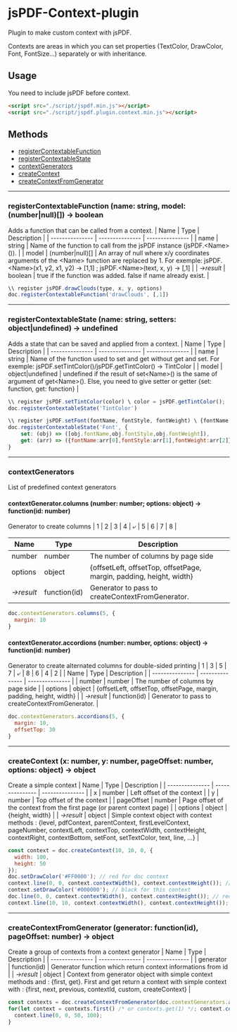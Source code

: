 # jsPDF-Context-plugin
Plugin to make custom context with jsPDF.

Contexts are areas in which you can set properties (TextColor, DrawColor, Font, FontSize...) separately or with inheritance.
	
## Usage
You need to include jsPDF before context.
```html
<script src="./script/jspdf.min.js"></script>
<script src="./script/jspdf.plugin.context.min.js"></script>
```
	
## Methods

* [registerContextableFunction](#registercontextablefunction-name-string-model-numbernull--boolean)
* [registerContextableState](#registercontextablestate-name-string-setters-objectundefined--undefined)
* [contextGenerators](#contextgenerators)
* [createContext](#createcontext-x-number-y-number-pageoffset-number-options-object--object)
* [createContextFromGenerator](#createcontextfromgenerator-generator-functionid-pageoffset-number--object)
---

### registerContextableFunction (name: string, model: (number|null)[]) → boolean
Adds a function that can be called from a context.
| Name | Type | Description |
| --------------- | --------------- | --------------- |
| name | string | Name of the function to call from the jsPDF instance (jsPDF.\<Name\>()). |
| model | (number\|null)[] | An array of null where x/y coordinates arguments of the \<Name\> function are replaced by 1. For exemple: jsPDF.\<Name\>(x1, y2, x1, y2) → [1,1] ; jsPDF.\<Name\>(text, x, y) → [,1] |
| *→result* | boolean | true if the function was added. false if name already exist. |
```js
\\ register jsPDF.drawClouds(type, x, y, options)
doc.registerContextableFunction('drawClouds', [,1])
```
---


### registerContextableState (name: string, setters: object|undefined) → undefined
Adds a state that can be saved and applied from a context.
| Name | Type | Description |
| --------------- | --------------- | --------------- |
| name | string | Name of the function used to set and get without get and set. For exemple: jsPDF.setTintColor()/jsPDF.getTintColor() → TintColor |
| model | object\|undefined | undefined if the result of set\<Name\>() is the same of argument of get\<Name\>(). Else, you need to give setter or getter {set: function, get: function} |
```js
\\ register jsPDF.setTintColor(color) \ color = jsPDF.getTintColor();
doc.registerContextableState('TintColor')

\\ register jsPDF.setFont(fontName, fontStyle, fontWeight) \ {fontName, fontStyle, fontWeight} = jsPDF.getFont();
doc.registerContextableState('Font', {
	set: (obj) => ([obj.fontName,obj.fontStyle,obj.fontWeight]),
	get: (arr) => ({fontName:arr[0],fontStyle:arr[1],fontWeight:arr[2]})
}
```
---


### contextGenerators
List of predefined context generators

#### contextGenerator.columns (number: number; options: object) → function(id: number)
Generator to create columns
| 1 | 2 | 3 | 4 | ⤶
| 5 | 6 | 7 | 8 |

| Name | Type | Description |
| --------------- | --------------- | --------------- |
| number | number | The number of columns by page side |
| options | object | {offsetLeft, offsetTop, offsetPage, margin, padding, height, width} |
| *→result* | function(id) | Generator to pass to createContextFromGenerator. |
```js
doc.contextGenerators.columns(5, {
  margin: 10
}
```

#### contextGenerator.accordions (number: number, options: object) → function(id: number)
Generator to create alternated columns for double-sided printing 
| 1 | 3 | 5 | 7 | ⤶
| 8 | 6 | 4 | 2 |
| Name | Type | Description |
| --------------- | --------------- | --------------- |
| number | number | The number of columns by page side |
| options | object | {offsetLeft, offsetTop, offsetPage, margin, padding, height, width} |
| *→result* | function(id) | Generator to pass to createContextFromGenerator. |
```js
doc.contextGenerators.accordions(5, {
  margin: 10,
  offsetTop: 30
}
```
---



### createContext (x: number, y: number, pageOffset: number, options: object) → object
Create a simple context
| Name | Type | Description |
| --------------- | --------------- | --------------- |
| x | number | Left offset of the context |
| y | number | Top offset of the context |
| pageOffset | number | Page offset of the context from the first page (or parent context page) |
| options | object | {height, width} |
| *→result* | object | Simple context object with context methods : {level, pdfContext, parentContext, firstLevelContext, pageNumber, contextLeft, contextTop, contextWidth, contextHeight, contextRight, contextBottom, setFont, setTextColor, text, line, ...} |
```js
const context = doc.createContext(10, 10, 0, {
  width: 100,
  height: 50
});
doc.setDrawColor('#FF0000'); // red for doc context
context.line(0, 0, context.contextWidth(), context.contextHeight()); // red (inherited) line with a top and a left offset of 10
context.setDrawColor('#000000'); // black for this context
doc.line(0, 0, context.contextWidth(), context.contextHeight()); // red line to the top and left of the document
context.line(10, 10, context.contextWidth(), context.contextHeight()); // black line with a top and a left offset of 20
```
---



### createContextFromGenerator (generator: function(id), pageOffset: number) → object
Create a group of contexts from a context generator
| Name | Type | Description |
| --------------- | --------------- | --------------- |
| generator | function(id) | Generator function which return context informations from id |
| *→result* | object | Context from generator object with simple context methods and : {first, get}. First and get return a context with simple context with : {first, next, previous, contextId, custom, createContext} |
```js
const contexts = doc.createContextFromGenerator(doc.contextGenerators.accordions(5));
for(let context = contexts.first() /* or contexts.get(1) */; context.contextId() < 10; context = context.next()) {
  context.line(0, 0, 50, 100);
}
```
